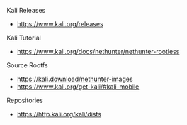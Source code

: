 Kali Releases
- https://www.kali.org/releases

Kali Tutorial
- https://www.kali.org/docs/nethunter/nethunter-rootless

Source Rootfs
- https://kali.download/nethunter-images
- https://www.kali.org/get-kali/#kali-mobile

Repositories
- https://http.kali.org/kali/dists
